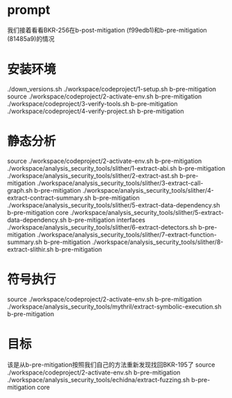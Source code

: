 # prompt
我们接着看看BKR-256在b-post-mitigation (f99edb1)和b-pre-mitigation (81485a9)的情况

# 安装环境
./down_versions.sh
./workspace/codeproject/1-setup.sh b-pre-mitigation 
source ./workspace/codeproject/2-activate-env.sh b-pre-mitigation 
./workspace/codeproject/3-verify-tools.sh b-pre-mitigation
./workspace/codeproject/4-verify-project.sh b-pre-mitigation

# 静态分析
source ./workspace/codeproject/2-activate-env.sh b-pre-mitigation
./workspace/analysis_security_tools/slither/1-extract-abi.sh b-pre-mitigation
./workspace/analysis_security_tools/slither/2-extract-ast.sh b-pre-mitigation
./workspace/analysis_security_tools/slither/3-extract-call-graph.sh b-pre-mitigation
./workspace/analysis_security_tools/slither/4-extract-contract-summary.sh b-pre-mitigation
./workspace/analysis_security_tools/slither/5-extract-data-dependency.sh b-pre-mitigation core
./workspace/analysis_security_tools/slither/5-extract-data-dependency.sh b-pre-mitigation interfaces
./workspace/analysis_security_tools/slither/6-extract-detectors.sh b-pre-mitigation
./workspace/analysis_security_tools/slither/7-extract-function-summary.sh b-pre-mitigation
./workspace/analysis_security_tools/slither/8-extract-slithir.sh b-pre-mitigation 

# 符号执行
source ./workspace/codeproject/2-activate-env.sh b-pre-mitigation
./workspace/analysis_security_tools/mythril/extract-symbolic-execution.sh b-pre-mitigation

# 目标
该是从b-pre-mitigation按照我们自己的方法重新发现找回BKR-195了
source ./workspace/codeproject/2-activate-env.sh b-pre-mitigation
./workspace/analysis_security_tools/echidna/extract-fuzzing.sh b-pre-mitigation core



